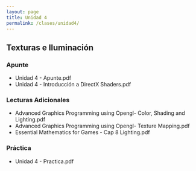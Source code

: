 ```yaml
---
layout: page
title: Unidad 4
permalink: /clases/unidad4/
---
```

## Texturas e Iluminación


### Apunte

* Unidad 4 - Apunte.pdf
* Unidad 4 - Introducción a DirectX Shaders.pdf

### Lecturas Adicionales

* Advanced Graphics Programming using Opengl- Color, Shading and Lighting.pdf
* Advanced Graphics Programming using Opengl- Texture Mapping.pdf
* Essential Mathematics for Games - Cap 8 Lighting.pdf

### Práctica

* Unidad 4 - Practica.pdf
